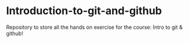 # Introduction-to-git-and-github
Repository to store all the hands on exercise for the course: Intro to git &amp; github!
